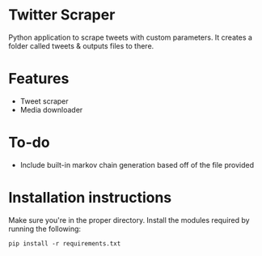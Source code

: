# Twitter Scraper
Python application to scrape tweets with custom parameters. It creates a folder called tweets & outputs files to there.

# Features
* Tweet scraper
* Media downloader

# To-do
* Include built-in markov chain generation based off of the file provided

# Installation instructions
Make sure you're in the proper directory. Install the modules required by running the following:

`pip install -r requirements.txt`
